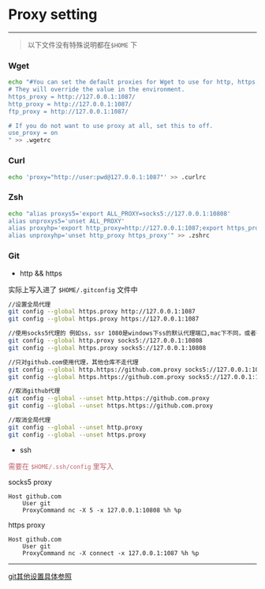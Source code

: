 # Proxy setting 

--------

> 以下文件没有特殊说明都在`$HOME` 下 

### Wget

```zsh
echo "#You can set the default proxies for Wget to use for http, https, and ftp.
# They will override the value in the environment.
https_proxy = http://127.0.0.1:1087/
http_proxy = http://127.0.0.1:1087/
ftp_proxy = http://127.0.0.1:1087/

# If you do not want to use proxy at all, set this to off.
use_proxy = on
" >> .wgetrc
```

### Curl

```zsh
echo 'proxy="http://user:pwd@127.0.0.1:1087"' >> .curlrc
```

### Zsh

```zsh
echo "alias proxys5='export ALL_PROXY=socks5://127.0.0.1:10808'
alias unproxys5='unset ALL_PROXY'
alias proxyhp='export http_proxy=http://127.0.0.1:1087;export https_proxy=http://127.0.0.1:1087;'
alias unproxyhp='unset http_proxy https_proxy'" >> .zshrc

```

### Git

- http && https

实际上写入进了 `$HOME/.gitconfig` 文件中 
```zsh
//设置全局代理
git config --global https.proxy http://127.0.0.1:1087
git config --global https.proxy https://127.0.0.1:1087

//使用socks5代理的 例如ss，ssr 1080是windows下ss的默认代理端口,mac下不同，或者有自定义的，根据自己的改
git config --global http.proxy socks5://127.0.0.1:10808
git config --global https.proxy socks5://127.0.0.1:10808

//只对github.com使用代理，其他仓库不走代理
git config --global http.https://github.com.proxy socks5://127.0.0.1:10808
git config --global https.https://github.com.proxy socks5://127.0.0.1:10808

//取消github代理
git config --global --unset http.https://github.com.proxy
git config --global --unset https.https://github.com.proxy

//取消全局代理
git config --global --unset http.proxy
git config --global --unset https.proxy
```

- ssh

<font color=#bf616a>需要在 `$HOME/.ssh/config` 里写入</font>

socks5 proxy

```git
Host github.com
    User git
    ProxyCommand nc -X 5 -x 127.0.0.1:10808 %h %p
```

https proxy

```
Host github.com
    User git
    ProxyCommand nc -X connect -x 127.0.0.1:1087 %h %p
```

--------

[git其他设置具体参照](https://ericclose.github.io/git-proxy-config.html) 
